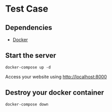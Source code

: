 # Test Case

## Dependencies
 * [Docker](https://www.docker.com/get-started)

## Start the server

```
docker-compose up -d
```
Access your website using [http://localhost:8000](http://localhost:8000)

## Destroy your docker container

```
docker-compose down
```
